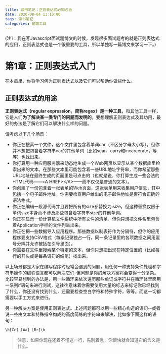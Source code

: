 ```yaml
---
title: 读书笔记：正则表达式必知必会
date: 2020-08-04 11:10:00
tags: 读书笔记
categories: 前端工具
---
```


(注1：我在写Javascript面试题博文的时候，发现很多面试题考的就是正则表达式的应用，正则表达式也是一个很重要的工具，所以单独写一篇博文来学习一下。)

# 第1章：正则表达式入门

在本章里，你将学习何为正则表达式以及它们可以帮助你做些什么。

## 正则表达式的用途

**正则表达式（regular expression，简称regex）是一种工具**，和其他工具一样，它是人们**为了解决某一类专门的问题而发明的**。要想理解正则表达式及其功用，最好的办法是了解它们可以解决什么样的问题。

请考虑以下几个场景：

* 你正在搜索一个文件，这个文件里包含着单词car（不区分字母大小写），但你并不想把包含着字符串car的其他单词（比如scar、carry和incarcerate，等等）也找出来。
* 你打算用一种应用服务器来动态地生成一个Web网页以显示从某个数据库里检索出来的文本。在那些文本里可能包含着一些URL地址字符串，而你希望那些URL地址在最终生成的页面里是可点击的（也就是说，你打算生成一些合法的HTML代码——\<A HREF>\</A>——而不仅仅是普通的文本）。
* 你创建了一份包含着一张表单的Web页面，这张表单用来收集用户信息，其中包括一个电子邮件地址。你需要检查用户给出的电子邮件地址是否符合正确的语法格式。
* 你正在编辑一段源代码并且要把所有的size都替换为isize，但这种替换仅限于单词size本身而不涉及那些包含着字符串size的其他单词。
* 你正在显示一份计算机文件系统中所有文件的清单，但你只想把文件名里包含着Application字样的文件列举出来。
* 你正在把一些数据导入应用程序。那些数据以制表符作为分隔符，但你的应用程序要支持CSV格式（每条记录独占一行，同一条记录里的各项数据之间用逗号分隔并允许被括在引号里面）。
* 你需要在文件里搜索某个特定的文本，但你只想把出现在特定位置的（比如每行的开头或是每条语句的结尾）找出来。

以上场景都是大家在编写程序时经常会遇到的问题，用任何一种支持条件处理和字符串操作的编程语言都可以解决它们-但问题是你的解决方案将会变得十分复杂。比较容易想到的办法是，用一些循环来依次遍历那些单词或字符并在循环体里面用一系列if语句来进行测试，这往往意味着你需要使用大量的标志来标记你已经找到了什么，你还没有找到什么，还需要检查空白字符和特殊字符，等等。而这一切都需要以手工方式来进行。

另一种解决方案是使用正则表达式。上述问题都可以用一些精心构造的语句--或者说一些由文本和特殊指令构成的高度简练的字符串来解决，比如像下面这样的语句：

~~~javascript
\b[Cc] [Aa] [Rr]\b
~~~

> 注意，如果你现在还着不懂这一行，先别着急，你很快就会知道它的含义是什么。



